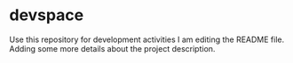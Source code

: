 # devspace
Use this repository for development activities
I am editing the README file. Adding some more details about the project description.
